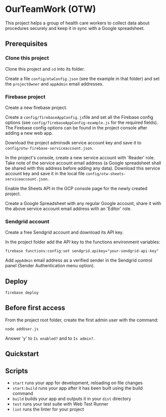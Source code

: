 # OurTeamWork (OTW)

This project helps a group of health care workers to collect data about
procedures securely and keep it in sync with a Google spreadsheet.

## Prerequisites

### Clone this project

Clone this project and `cd` into its folder.

Create a file `config/otwConfig.json` (see the example in that folder) and
set the `projectOwner` and `appAdmin` email addresses.

### Firebase project

Create a new firebase project.

Create a `config/firebaseAppConfig.js`file and set all the Firebase config
options (see `config/firebaseAppConfig-example.js` for the required fields).
The Firebase config options can be found in the project console after 
adding a new web app.

Download the project adminsdk service account key and save it to
`config/otw-firebase-serviceaccount.json`.

In the project's console, create a new service account with 'Reader' role.
Take note of the service account email address (a Google spreadsheet shall be
shared with this address before adding any data). Download this service
account key and save it in the local file
`config/otw-sheets-serviceaccount.json`.

Enable the Sheets API in the GCP console page for the newly created project.

Create a Google Spreadsheet with any regular Google account, share it
with the above service account email address with an 'Editor' role.

### Sendgrid account

Create a free Sendgrid account and download its API key.

In the project folder add the API key to the functions environment variables:

`firebase functions:config:set sendgrid.apikey="your-sendgrid-api-key"`

Add `appAdmin` email address as a verified sender in the Sendgrid control
panel (Sender Authentication menu option).

## Deploy

`firebase deploy`

## Before first access

From the project root folder, create the first admin user with the command:

`node addUser.js`

Answer 'y' to `Is enabled?` and to `Is admin?`.

## Quickstart

## Scripts

- `start` runs your app for development, reloading on file changes
- `start:build` runs your app after it has been built using the build command
- `build` builds your app and outputs it in your `dist` directory
- `test` runs your test suite with Web Test Runner
- `lint` runs the linter for your project

